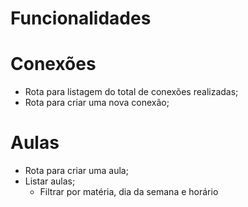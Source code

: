 # Funcionalidades

# Conexões

- Rota para listagem do total de conexões realizadas;
- Rota para criar uma nova conexão;

# Aulas
- Rota para criar uma aula;
- Listar aulas;
    - Filtrar por matéria, dia da semana e horário